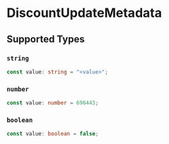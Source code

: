 # DiscountUpdateMetadata


## Supported Types

### `string`

```typescript
const value: string = "<value>";
```

### `number`

```typescript
const value: number = 696443;
```

### `boolean`

```typescript
const value: boolean = false;
```


